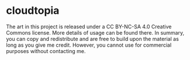 # cloudtopia

The art in this project is released under a CC BY-NC-SA 4.0 Creative Commons license. More details of usage can be found there. In summary, you can copy and redistribute and are free to build upon the material as long as you give me credit. However, you cannot use for commercial purposes without contacting me.
